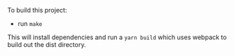 To build this project:
- run `make`
    
This will install dependencies and run a `yarn build` which uses webpack to build out the dist directory.